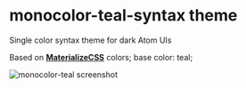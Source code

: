 # monocolor-teal-syntax theme

Single color syntax theme for dark Atom UIs

Based on [**MaterializeCSS**](http://materializecss.com/color.html) colors;
base color: teal;

![monocolor-teal screenshot](http://144.76.103.88/webforge_static/atom/monocolor-teal.jpg)
